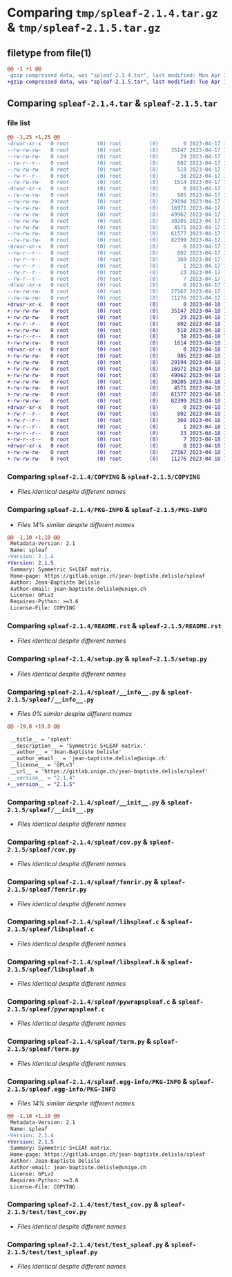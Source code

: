 # Comparing `tmp/spleaf-2.1.4.tar.gz` & `tmp/spleaf-2.1.5.tar.gz`

## filetype from file(1)

```diff
@@ -1 +1 @@
-gzip compressed data, was "spleaf-2.1.4.tar", last modified: Mon Apr 17 15:17:13 2023, max compression
+gzip compressed data, was "spleaf-2.1.5.tar", last modified: Tue Apr 18 15:42:22 2023, max compression
```

## Comparing `spleaf-2.1.4.tar` & `spleaf-2.1.5.tar`

### file list

```diff
@@ -1,25 +1,25 @@
-drwxr-xr-x   0 root         (0) root         (0)        0 2023-04-17 15:17:13.362027 spleaf-2.1.4/
--rw-rw-rw-   0 root         (0) root         (0)    35147 2023-04-17 15:15:56.000000 spleaf-2.1.4/COPYING
--rw-rw-rw-   0 root         (0) root         (0)       29 2023-04-17 15:15:56.000000 spleaf-2.1.4/MANIFEST.in
--rw-r--r--   0 root         (0) root         (0)      802 2023-04-17 15:17:13.362027 spleaf-2.1.4/PKG-INFO
--rw-rw-rw-   0 root         (0) root         (0)      518 2023-04-17 15:15:56.000000 spleaf-2.1.4/README.rst
--rw-r--r--   0 root         (0) root         (0)       38 2023-04-17 15:17:13.363027 spleaf-2.1.4/setup.cfg
--rw-rw-rw-   0 root         (0) root         (0)     1614 2023-04-17 15:15:56.000000 spleaf-2.1.4/setup.py
-drwxr-xr-x   0 root         (0) root         (0)        0 2023-04-17 15:17:13.361027 spleaf-2.1.4/spleaf/
--rw-rw-rw-   0 root         (0) root         (0)      985 2023-04-17 15:15:56.000000 spleaf-2.1.4/spleaf/__info__.py
--rw-rw-rw-   0 root         (0) root         (0)    29194 2023-04-17 15:15:56.000000 spleaf-2.1.4/spleaf/__init__.py
--rw-rw-rw-   0 root         (0) root         (0)    16971 2023-04-17 15:15:56.000000 spleaf-2.1.4/spleaf/cov.py
--rw-rw-rw-   0 root         (0) root         (0)    49962 2023-04-17 15:15:56.000000 spleaf-2.1.4/spleaf/fenrir.py
--rw-rw-rw-   0 root         (0) root         (0)    30205 2023-04-17 15:15:56.000000 spleaf-2.1.4/spleaf/libspleaf.c
--rw-rw-rw-   0 root         (0) root         (0)     4571 2023-04-17 15:15:56.000000 spleaf-2.1.4/spleaf/libspleaf.h
--rw-rw-rw-   0 root         (0) root         (0)    61577 2023-04-17 15:15:56.000000 spleaf-2.1.4/spleaf/pywrapspleaf.c
--rw-rw-rw-   0 root         (0) root         (0)    82399 2023-04-17 15:15:56.000000 spleaf-2.1.4/spleaf/term.py
-drwxr-xr-x   0 root         (0) root         (0)        0 2023-04-17 15:17:13.362027 spleaf-2.1.4/spleaf.egg-info/
--rw-r--r--   0 root         (0) root         (0)      802 2023-04-17 15:17:13.000000 spleaf-2.1.4/spleaf.egg-info/PKG-INFO
--rw-r--r--   0 root         (0) root         (0)      369 2023-04-17 15:17:13.000000 spleaf-2.1.4/spleaf.egg-info/SOURCES.txt
--rw-r--r--   0 root         (0) root         (0)        1 2023-04-17 15:17:13.000000 spleaf-2.1.4/spleaf.egg-info/dependency_links.txt
--rw-r--r--   0 root         (0) root         (0)       23 2023-04-17 15:17:13.000000 spleaf-2.1.4/spleaf.egg-info/requires.txt
--rw-r--r--   0 root         (0) root         (0)        7 2023-04-17 15:17:13.000000 spleaf-2.1.4/spleaf.egg-info/top_level.txt
-drwxr-xr-x   0 root         (0) root         (0)        0 2023-04-17 15:17:13.362027 spleaf-2.1.4/test/
--rw-rw-rw-   0 root         (0) root         (0)    27167 2023-04-17 15:15:56.000000 spleaf-2.1.4/test/test_cov.py
--rw-rw-rw-   0 root         (0) root         (0)    11276 2023-04-17 15:15:56.000000 spleaf-2.1.4/test/test_spleaf.py
+drwxr-xr-x   0 root         (0) root         (0)        0 2023-04-18 15:42:22.463487 spleaf-2.1.5/
+-rw-rw-rw-   0 root         (0) root         (0)    35147 2023-04-18 15:41:04.000000 spleaf-2.1.5/COPYING
+-rw-rw-rw-   0 root         (0) root         (0)       29 2023-04-18 15:41:04.000000 spleaf-2.1.5/MANIFEST.in
+-rw-r--r--   0 root         (0) root         (0)      802 2023-04-18 15:42:22.463487 spleaf-2.1.5/PKG-INFO
+-rw-rw-rw-   0 root         (0) root         (0)      518 2023-04-18 15:41:04.000000 spleaf-2.1.5/README.rst
+-rw-r--r--   0 root         (0) root         (0)       38 2023-04-18 15:42:22.463487 spleaf-2.1.5/setup.cfg
+-rw-rw-rw-   0 root         (0) root         (0)     1614 2023-04-18 15:41:04.000000 spleaf-2.1.5/setup.py
+drwxr-xr-x   0 root         (0) root         (0)        0 2023-04-18 15:42:22.462487 spleaf-2.1.5/spleaf/
+-rw-rw-rw-   0 root         (0) root         (0)      985 2023-04-18 15:41:04.000000 spleaf-2.1.5/spleaf/__info__.py
+-rw-rw-rw-   0 root         (0) root         (0)    29194 2023-04-18 15:41:04.000000 spleaf-2.1.5/spleaf/__init__.py
+-rw-rw-rw-   0 root         (0) root         (0)    16971 2023-04-18 15:41:04.000000 spleaf-2.1.5/spleaf/cov.py
+-rw-rw-rw-   0 root         (0) root         (0)    49962 2023-04-18 15:41:04.000000 spleaf-2.1.5/spleaf/fenrir.py
+-rw-rw-rw-   0 root         (0) root         (0)    30205 2023-04-18 15:41:04.000000 spleaf-2.1.5/spleaf/libspleaf.c
+-rw-rw-rw-   0 root         (0) root         (0)     4571 2023-04-18 15:41:04.000000 spleaf-2.1.5/spleaf/libspleaf.h
+-rw-rw-rw-   0 root         (0) root         (0)    61577 2023-04-18 15:41:04.000000 spleaf-2.1.5/spleaf/pywrapspleaf.c
+-rw-rw-rw-   0 root         (0) root         (0)    82399 2023-04-18 15:41:04.000000 spleaf-2.1.5/spleaf/term.py
+drwxr-xr-x   0 root         (0) root         (0)        0 2023-04-18 15:42:22.463487 spleaf-2.1.5/spleaf.egg-info/
+-rw-r--r--   0 root         (0) root         (0)      802 2023-04-18 15:42:22.000000 spleaf-2.1.5/spleaf.egg-info/PKG-INFO
+-rw-r--r--   0 root         (0) root         (0)      369 2023-04-18 15:42:22.000000 spleaf-2.1.5/spleaf.egg-info/SOURCES.txt
+-rw-r--r--   0 root         (0) root         (0)        1 2023-04-18 15:42:22.000000 spleaf-2.1.5/spleaf.egg-info/dependency_links.txt
+-rw-r--r--   0 root         (0) root         (0)       23 2023-04-18 15:42:22.000000 spleaf-2.1.5/spleaf.egg-info/requires.txt
+-rw-r--r--   0 root         (0) root         (0)        7 2023-04-18 15:42:22.000000 spleaf-2.1.5/spleaf.egg-info/top_level.txt
+drwxr-xr-x   0 root         (0) root         (0)        0 2023-04-18 15:42:22.463487 spleaf-2.1.5/test/
+-rw-rw-rw-   0 root         (0) root         (0)    27167 2023-04-18 15:41:04.000000 spleaf-2.1.5/test/test_cov.py
+-rw-rw-rw-   0 root         (0) root         (0)    11276 2023-04-18 15:41:04.000000 spleaf-2.1.5/test/test_spleaf.py
```

### Comparing `spleaf-2.1.4/COPYING` & `spleaf-2.1.5/COPYING`

 * *Files identical despite different names*

### Comparing `spleaf-2.1.4/PKG-INFO` & `spleaf-2.1.5/PKG-INFO`

 * *Files 14% similar despite different names*

```diff
@@ -1,10 +1,10 @@
 Metadata-Version: 2.1
 Name: spleaf
-Version: 2.1.4
+Version: 2.1.5
 Summary: Symmetric S+LEAF matrix.
 Home-page: https://gitlab.unige.ch/jean-baptiste.delisle/spleaf
 Author: Jean-Baptiste Delisle
 Author-email: jean-baptiste.delisle@unige.ch
 License: GPLv3
 Requires-Python: >=3.6
 License-File: COPYING
```

### Comparing `spleaf-2.1.4/README.rst` & `spleaf-2.1.5/README.rst`

 * *Files identical despite different names*

### Comparing `spleaf-2.1.4/setup.py` & `spleaf-2.1.5/setup.py`

 * *Files identical despite different names*

### Comparing `spleaf-2.1.4/spleaf/__info__.py` & `spleaf-2.1.5/spleaf/__info__.py`

 * *Files 0% similar despite different names*

```diff
@@ -19,8 +19,8 @@
 
 __title__ = 'spleaf'
 __description__ = 'Symmetric S+LEAF matrix.'
 __author__ = 'Jean-Baptiste Delisle'
 __author_email__ = 'jean-baptiste.delisle@unige.ch'
 __license__ = 'GPLv3'
 __url__ = 'https://gitlab.unige.ch/jean-baptiste.delisle/spleaf'
-__version__ = "2.1.4"
+__version__ = "2.1.5"
```

### Comparing `spleaf-2.1.4/spleaf/__init__.py` & `spleaf-2.1.5/spleaf/__init__.py`

 * *Files identical despite different names*

### Comparing `spleaf-2.1.4/spleaf/cov.py` & `spleaf-2.1.5/spleaf/cov.py`

 * *Files identical despite different names*

### Comparing `spleaf-2.1.4/spleaf/fenrir.py` & `spleaf-2.1.5/spleaf/fenrir.py`

 * *Files identical despite different names*

### Comparing `spleaf-2.1.4/spleaf/libspleaf.c` & `spleaf-2.1.5/spleaf/libspleaf.c`

 * *Files identical despite different names*

### Comparing `spleaf-2.1.4/spleaf/libspleaf.h` & `spleaf-2.1.5/spleaf/libspleaf.h`

 * *Files identical despite different names*

### Comparing `spleaf-2.1.4/spleaf/pywrapspleaf.c` & `spleaf-2.1.5/spleaf/pywrapspleaf.c`

 * *Files identical despite different names*

### Comparing `spleaf-2.1.4/spleaf/term.py` & `spleaf-2.1.5/spleaf/term.py`

 * *Files identical despite different names*

### Comparing `spleaf-2.1.4/spleaf.egg-info/PKG-INFO` & `spleaf-2.1.5/spleaf.egg-info/PKG-INFO`

 * *Files 14% similar despite different names*

```diff
@@ -1,10 +1,10 @@
 Metadata-Version: 2.1
 Name: spleaf
-Version: 2.1.4
+Version: 2.1.5
 Summary: Symmetric S+LEAF matrix.
 Home-page: https://gitlab.unige.ch/jean-baptiste.delisle/spleaf
 Author: Jean-Baptiste Delisle
 Author-email: jean-baptiste.delisle@unige.ch
 License: GPLv3
 Requires-Python: >=3.6
 License-File: COPYING
```

### Comparing `spleaf-2.1.4/test/test_cov.py` & `spleaf-2.1.5/test/test_cov.py`

 * *Files identical despite different names*

### Comparing `spleaf-2.1.4/test/test_spleaf.py` & `spleaf-2.1.5/test/test_spleaf.py`

 * *Files identical despite different names*

